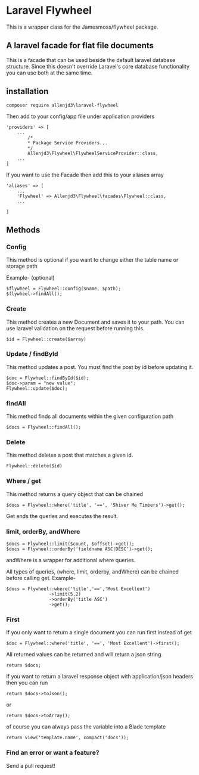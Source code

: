 # Laravel Flywheel

This is a wrapper class for the Jamesmoss/flywheel package. 

## A laravel facade for flat file documents

This is a facade that can be used beside the default laravel database structure. Since this doesn't override Laravel's core database functionality you can use both at the same time.

## installation

    composer require allenjd3\laravel-flywheel
    
Then add to your config/app file under application providers

    'providers' => [
        ...
            /*
            * Package Service Providers...
            */
            Allenjd3\Flywheel\FlywheelServiceProvider::class,
        ...
    ]

If you want to use the Facade then add this to your aliases array

    'aliases' => [
        ... 
        'Flywheel' => Allenjd3\Flywheel\facades\Flywheel::class,
        ...
    
    ]

## Methods

### Config
This method is optional if you want to change either the table name or storage path

Example- (optional)

    $flywheel = Flywheel::config($name, $path);
    $flywheel->findAll();

### Create

This method creates a new Document and saves it to your path.
You can use laravel validation on the request before running this.

    $id = Flywheel::create($array)
    
### Update / findById

This method updates a post. You must find the post by id before updating it.

    $doc = Flywheel::findById($id);
    $doc->param = "new value";
    Flywheel::update($doc);

### findAll

This method finds all documents within the given configuration path

    $docs = Flywheel::findAll();

### Delete

This method deletes a post that matches a given id. 

    Flywheel::delete($id)

### Where / get

This method returns a query object that can be chained

    $docs = Flywheel::where('title', '==', 'Shiver Me Timbers')->get();
    
Get ends the queries and executes the result.

### limit, orderBy, andWhere

    $docs = Flywheel::limit($count, $offset)->get();
    $docs = Flywheel::orderBy('fieldname ASC|DESC')->get();
    
andWhere is a wrapper for additional where queries.

All types of queries, (where, limit, orderby, andWhere) can be chained before calling get.
Example-

    $docs = Flywheel::where('title','==','Most Excellent')
                    ->limit(5,2)
                    ->orderBy('title ASC')
                    ->get();


### First

If you only want to return a single document you can run first instead of get

    $doc = Flywheel::where('title', '==', 'Most Excellent')->first();

All returned values can be returned and will return a json string. 

    return $docs;

If you want to return a laravel response object with application/json headers then you can run

    return $docs->toJson();

or

    return $docs->toArray();

of course you can always pass the variable into a Blade template

    return view('template.name', compact('docs'));

### Find an error or want a feature?

Send a pull request!


